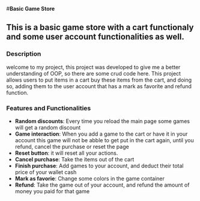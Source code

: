 #**Basic Game Store**
## This is a basic game store with a cart functionaly and some user account functionalities as well.
### Description
welcome to my project, this project was developed to give me a better understanding of OOP, so there are some crud code here.
This project allows users to put items in a cart buy these items from the cart, and doing so, adding them to the user account that has a mark as favorite and refund function.
### Features and Functionalities
- **Random discounts**: Every time you reload the main page some games will get a random discount
- **Game interaction**: When you add a game to the cart or have it in your account this game will not be abble to
  get put in the cart again, until you refund, cancel the purchase or reset the page
- **Reset button**: it will reset all your actions.
- **Cancel purchase**: Take the items out of the cart
- **Finish purchase**: Add games to your account, and deduct their total price of your wallet cash
- **Mark as favorie**: Change some colors in the game container
- **Refund**: Take the game out of your account, and refund the amount of money you paid for that game 
